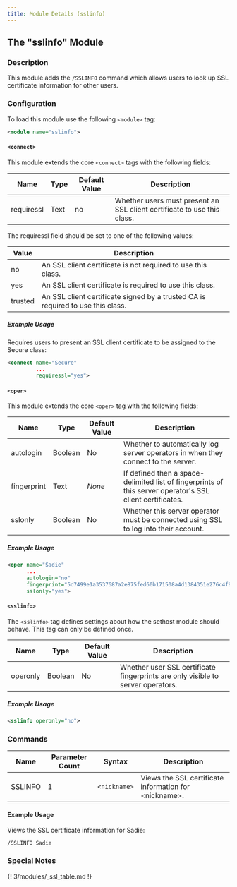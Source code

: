 ```yaml
---
title: Module Details (sslinfo)
---
```


## The "sslinfo" Module

### Description

This module adds the `/SSLINFO` command which allows users to look up SSL certificate information for other users.

### Configuration

To load this module use the following `<module>` tag:

```xml
<module name="sslinfo">
```

#### `<connect>`

This module extends the core `<connect>` tags with the following fields:

Name       | Type | Default Value | Description
---------  | ---- | ------------- | -----------
requiressl | Text | no            | Whether users must present an SSL client certificate to use this class.

The requiressl field should be set to one of the following values:

Value   | Description
------- | -----------
no      | An SSL client certificate is not required to use this class.
yes     | An SSL client certificate is required to use this class.
trusted | An SSL client certificate signed by a trusted CA is required to use this class.

##### Example Usage

Requires users to present an SSL client certificate to be assigned to the Secure class:

```xml
<connect name="Secure"
         ...
         requiressl="yes">
```

#### `<oper>`

This module extends the core `<oper>` tag with the following fields:

Name        | Type    | Default Value | Description
----------- | ------- | ------------- | -----------
autologin   | Boolean | No            | Whether to automatically log server operators in when they connect to the server.
fingerprint | Text    | *None*        | If defined then a space-delimited list of fingerprints of this server operator's SSL client certificates.
sslonly     | Boolean | No            | Whether this server operator must be connected using SSL to log into their account.

##### Example Usage

```xml
<oper name="Sadie"
      ...
      autologin="no"
      fingerprint="5d7499e1a3537687a2e875fed60b171508a4d1384351e276c4f961ab80729249"
      sslonly="yes">
```

#### `<sslinfo>`

The `<sslinfo>` tag defines settings about how the sethost module should behave. This tag can only be defined once.

Name     | Type    | Default Value  | Description
-------- | ------- | -------------- | -----------
operonly | Boolean | No             | Whether user SSL certificate fingerprints are only visible to server operators.

##### Example Usage

```xml
<sslinfo operonly="no">
```

### Commands

Name    | Parameter Count | Syntax       | Description
------- | --------------- | ------------ | -----------
SSLINFO | 1               | `<nickname>` | Views the SSL certificate information for &lt;nickname&gt;.

#### Example Usage

Views the SSL certificate information for Sadie:

```plaintext
/SSLINFO Sadie
```

### Special Notes

{! 3/modules/_ssl_table.md !}
